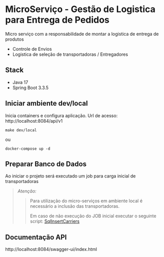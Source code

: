 # MicroServiço - Gestão de Logistica para Entrega de Pedidos

Micro serviço com a responsabilidade de montar a logistica de entrega de produtos 

- Controle de Envios
- Logistica de seleção de transportadoras / Entregadores

## Stack

- Java 17
- Spring Boot 3.3.5

## Iniciar ambiente dev/local

Inicia containers e configura aplicação. Url de acesso: http://localhost:8084/api/v1

```shell
make dev/local
```
ou
``` shell
docker-compose up -d 
```

## Preparar Banco de Dados

Ao iniciar o projeto será executado um job para carga inicial de transportadoras

> *Atenção:*
>> Para utilização do micro-serviços em ambiente local é necessário a inclusão das transportadoras.
>>
>> Em caso de não execução do JOB inicial executar o seguinte script:
[SqlInsertCarriers](src/main/resources/data.sql)

## Documentação API
http://localhost:8084/swagger-ui/index.html